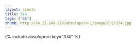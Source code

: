 ```yaml
--- 
layout: sieutv
title: 374
tags: ["0k"]
thumb: http://94.23.248.219/absoluporn-1/image/002/374.jpg
---
```

{% include absoluporn key="374" %} 

